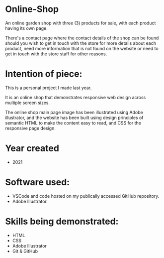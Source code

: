 # Online-Shop
An online garden shop with three (3) products for sale, with each product having its own page. 

There's a contact page where the contact details of the shop can be found should you wish to get in touch with the store for more details about each product, need more information that is not found on the website or need to get in touch with the store staff for other reasons.


# Intention of piece:
This is a personal project I made last year. 

It is an online shop that demonstrates responsive web design across multiple screen sizes.

The online shop main page image has been illustrated using Adobe illustrator, and
the website has been built using design principles of semantic HTML to make the content easy to read, and CSS for the responsive page design.

# Year created
* 2021

# Software used:
* VSCode and code hosted on my publically accessed GitHub repository.
* Adobe Illustrator.

# Skills being demonstrated:
* HTML
* CSS
* Adobe Illustrator
* Git & GitHub

